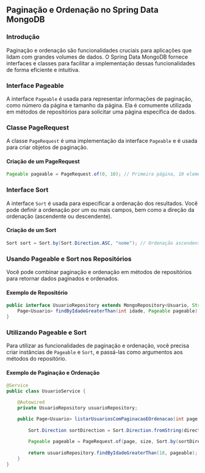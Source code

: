 ## Paginação e Ordenação no Spring Data MongoDB

### Introdução

Paginação e ordenação são funcionalidades cruciais para aplicações que lidam com grandes volumes de dados. O Spring Data MongoDB fornece interfaces e classes para facilitar a implementação dessas funcionalidades de forma eficiente e intuitiva.

### Interface Pageable

A interface `Pageable` é usada para representar informações de paginação, como número da página e tamanho da página. Ela é comumente utilizada em métodos de repositórios para solicitar uma página específica de dados.

### Classe PageRequest

A classe `PageRequest` é uma implementação da interface `Pageable` e é usada para criar objetos de paginação.

#### Criação de um PageRequest

```java
Pageable pageable = PageRequest.of(0, 10); // Primeira página, 10 elementos por página
```

### Interface Sort

A interface `Sort` é usada para especificar a ordenação dos resultados. Você pode definir a ordenação por um ou mais campos, bem como a direção da ordenação (ascendente ou descendente).

#### Criação de um Sort

```java
Sort sort = Sort.by(Sort.Direction.ASC, "nome"); // Ordenação ascendente pelo campo "nome"
```

### Usando Pageable e Sort nos Repositórios

Você pode combinar paginação e ordenação em métodos de repositórios para retornar dados paginados e ordenados.

#### Exemplo de Repositório

```java
public interface UsuarioRepository extends MongoRepository<Usuario, String> {
    Page<Usuario> findByIdadeGreaterThan(int idade, Pageable pageable);
}
```
### Utilizando Pageable e Sort

Para utilizar as funcionalidades de paginação e ordenação, você precisa criar instâncias de `Pageable` e `Sort`, e passá-las como argumentos aos métodos do repositório.

#### Exemplo de Paginação e Ordenação

```java
@Service
public class UsuarioService {

    @Autowired
    private UsuarioRepository usuarioRepository;

    public Page<Usuario> listarUsuariosComPaginacaoEOrdenacao(int page, int size, String sortBy, String direction) {
        
        Sort.Direction sortDirection = Sort.Direction.fromString(direction);
        
        Pageable pageable = PageRequest.of(page, size, Sort.by(sortDirection, sortBy));
        
        return usuarioRepository.findByIdadeGreaterThan(18, pageable);
    }
}
```